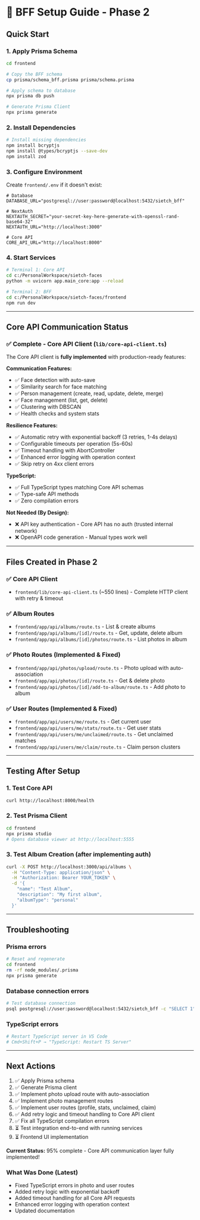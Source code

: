 # 🚀 BFF Setup Guide - Phase 2

## Quick Start

### 1. Apply Prisma Schema

```bash
cd frontend

# Copy the BFF schema
cp prisma/schema_bff.prisma prisma/schema.prisma

# Apply schema to database
npx prisma db push

# Generate Prisma Client
npx prisma generate
```

### 2. Install Dependencies

```bash
# Install missing dependencies
npm install bcryptjs
npm install @types/bcryptjs --save-dev
npm install zod
```

### 3. Configure Environment

Create `frontend/.env` if it doesn't exist:

```env
# Database
DATABASE_URL="postgresql://user:password@localhost:5432/sietch_bff"

# NextAuth
NEXTAUTH_SECRET="your-secret-key-here-generate-with-openssl-rand-base64-32"
NEXTAUTH_URL="http://localhost:3000"

# Core API
CORE_API_URL="http://localhost:8000"
```

### 4. Start Services

```bash
# Terminal 1: Core API
cd c:/PersonalWorkspace/sietch-faces
python -m uvicorn app.main_core:app --reload

# Terminal 2: BFF
cd c:/PersonalWorkspace/sietch-faces/frontend
npm run dev
```

---

## Core API Communication Status

### ✅ Complete - Core API Client (`lib/core-api-client.ts`)

The Core API client is **fully implemented** with production-ready features:

**Communication Features:**
- ✅ Face detection with auto-save
- ✅ Similarity search for face matching
- ✅ Person management (create, read, update, delete, merge)
- ✅ Face management (list, get, delete)
- ✅ Clustering with DBSCAN
- ✅ Health checks and system stats

**Resilience Features:**
- ✅ Automatic retry with exponential backoff (3 retries, 1-4s delays)
- ✅ Configurable timeouts per operation (5s-60s)
- ✅ Timeout handling with AbortController
- ✅ Enhanced error logging with operation context
- ✅ Skip retry on 4xx client errors

**TypeScript:**
- ✅ Full TypeScript types matching Core API schemas
- ✅ Type-safe API methods
- ✅ Zero compilation errors

**Not Needed (By Design):**
- ❌ API key authentication - Core API has no auth (trusted internal network)
- ❌ OpenAPI code generation - Manual types work well

---

## Files Created in Phase 2

### ✅ Core API Client
- `frontend/lib/core-api-client.ts` (~550 lines) - Complete HTTP client with retry & timeout

### ✅ Album Routes
- `frontend/app/api/albums/route.ts` - List & create albums
- `frontend/app/api/albums/[id]/route.ts` - Get, update, delete album
- `frontend/app/api/albums/[id]/photos/route.ts` - List photos in album

### ✅ Photo Routes (Implemented & Fixed)
- `frontend/app/api/photos/upload/route.ts` - Photo upload with auto-association
- `frontend/app/api/photos/[id]/route.ts` - Get & delete photo
- `frontend/app/api/photos/[id]/add-to-album/route.ts` - Add photo to album

### ✅ User Routes (Implemented & Fixed)
- `frontend/app/api/users/me/route.ts` - Get current user
- `frontend/app/api/users/me/stats/route.ts` - Get user stats
- `frontend/app/api/users/me/unclaimed/route.ts` - Get unclaimed matches
- `frontend/app/api/users/me/claim/route.ts` - Claim person clusters

---

## Testing After Setup

### 1. Test Core API
```bash
curl http://localhost:8000/health
```

### 2. Test Prisma Client
```bash
cd frontend
npx prisma studio
# Opens database viewer at http://localhost:5555
```

### 3. Test Album Creation (after implementing auth)
```bash
curl -X POST http://localhost:3000/api/albums \
  -H "Content-Type: application/json" \
  -H "Authorization: Bearer YOUR_TOKEN" \
  -d '{
    "name": "Test Album",
    "description": "My first album",
    "albumType": "personal"
  }'
```

---

## Troubleshooting

### Prisma errors
```bash
# Reset and regenerate
cd frontend
rm -rf node_modules/.prisma
npx prisma generate
```

### Database connection errors
```bash
# Test database connection
psql postgresql://user:password@localhost:5432/sietch_bff -c "SELECT 1"
```

### TypeScript errors
```bash
# Restart TypeScript server in VS Code
# Cmd+Shift+P → "TypeScript: Restart TS Server"
```

---

## Next Actions

1. ✅ Apply Prisma schema
2. ✅ Generate Prisma client
3. ✅ Implement photo upload route with auto-association
4. ✅ Implement photo management routes
5. ✅ Implement user routes (profile, stats, unclaimed, claim)
6. ✅ Add retry logic and timeout handling to Core API client
7. ✅ Fix all TypeScript compilation errors
8. ⏳ Test integration end-to-end with running services
9. ⏳ Frontend UI implementation

**Current Status:** 95% complete - Core API communication layer fully implemented!

### What Was Done (Latest)
- Fixed TypeScript errors in photo and user routes
- Added retry logic with exponential backoff
- Added timeout handling for all Core API requests
- Enhanced error logging with operation context
- Updated documentation
